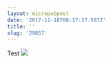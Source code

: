 ```yaml
---
layout: micropubpost
date: '2017-11-18T08:17:37.567Z'
title: ''
slug: '29857'
---
```

Test
![](https://i.imgur.com/Je1iBxM.jpg)
